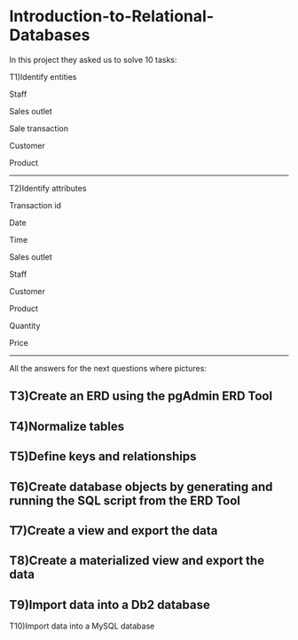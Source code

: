 # Introduction-to-Relational-Databases

In this project they asked us to solve 10 tasks:

T1)Identify entities

Staff 

Sales outlet 

Sale transaction 

Customer 

Product

----------------------

T2)Identify attributes

Transaction id 

Date 

Time 

Sales outlet 

Staff 

Customer 

Product 

Quantity 

Price 

----------------------
All the answers for the next questions where pictures:

T3)Create an ERD using the pgAdmin ERD Tool 
----------------------
T4)Normalize tables
----------------------
T5)Define keys and relationships
----------------------
T6)Create database objects by generating and running the SQL script from the ERD Tool 
----------------------
T7)Create a view and export the data
----------------------
T8)Create a materialized view and export the data
----------------------
T9)Import data into a Db2 database
----------------------
T10)Import data into a MySQL database





